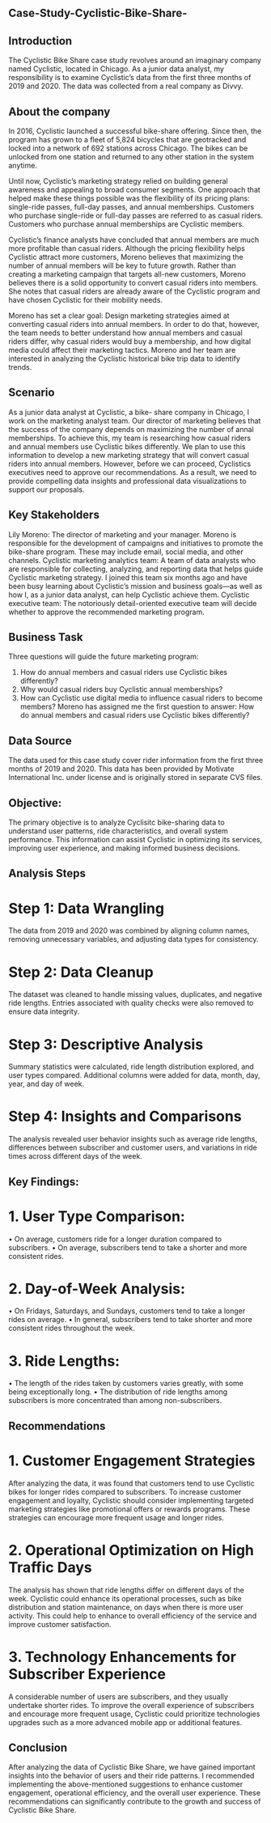 ## Case-Study-Cyclistic-Bike-Share-




## Introduction
The Cyclistic Bike Share case study revolves around an imaginary company named Cyclistic, located in Chicago.  As a junior data analyst, my responsibility is to examine Cyclistic’s data from the first three months of 2019 and 2020.  The data was collected from a real company as Divvy. 

## About the company
In 2016, Cyclistic launched a successful bike-share offering. Since then, the program has grown to a fleet of 5,824 bicycles that are geotracked and locked into a network of 692 stations across Chicago. The bikes can be unlocked from one station and returned to any other station in the system anytime. 

Until now, Cyclistic’s marketing strategy relied on building general awareness and appealing to broad consumer segments. One approach that helped make these things possible was the flexibility of its pricing plans: single-ride passes, full-day passes, and annual memberships. Customers who purchase single-ride or full-day passes are referred to as casual riders. Customers who purchase annual memberships are Cyclistic members. 

Cyclistic’s finance analysts have concluded that annual members are much more profitable than casual riders. Although the pricing flexibility helps Cyclistic attract more customers, Moreno believes that maximizing the number of annual members will be key to future growth. Rather than creating a marketing campaign that targets all-new customers, Moreno believes there is a solid opportunity to convert casual riders into members. She notes that casual riders are already aware of the Cyclistic program and have chosen Cyclistic for their mobility needs. 

Moreno has set a clear goal: Design marketing strategies aimed at converting casual riders into annual members. In order to do that, however, the team needs to better understand how annual members and casual riders differ, why casual riders would buy a membership, and how digital media could affect their marketing tactics. Moreno and her team are interested in analyzing the Cyclistic historical bike trip data to identify trends.

## Scenario
As a junior data analyst at Cyclistic, a bike- share company in Chicago, I work on the marketing analyst team. Our director of marketing believes that the success of the company depends on maximizing the number of annal memberships. To achieve this, my team is researching how casual riders and annual members use Cyclistic bikes differently. We plan to use this information to develop a new marketing strategy that will convert casual riders into annual members.  However, before we can proceed, Cyclistics executives need to approve our recommendations. As a result, we need to provide compelling data insights and professional data visualizations to support our proposals. 

## Key Stakeholders 
Lily Moreno: The director of marketing and your manager. Moreno is responsible for the development of campaigns and initiatives to promote the bike-share program. These may include email, social media, and other channels. 
Cyclistic marketing analytics team: A team of data analysts who are responsible for collecting, analyzing, and reporting data that helps guide Cyclistic marketing strategy. I joined this team six months ago and have been busy learning about Cyclistic’s mission and business goals—as well as how I, as a junior data analyst, can help Cyclistic achieve them. 
Cyclistic executive team: The notoriously detail-oriented executive team will decide whether to approve the recommended marketing program.

## Business Task
Three questions will guide the future marketing program:
1. How do annual members and casual riders use Cyclistic bikes differently? 
2. Why would casual riders buy Cyclistic annual memberships? 
3. How can Cyclistic use digital media to influence casual riders to become members? 
Moreno has assigned me the first question to answer: How do annual members and casual riders use Cyclistic bikes differently?

## Data Source
The data used for this case study cover rider information from the first three months of 2019 and 2020. This data has been provided by Motivate International Inc. under license and is originally stored in separate CVS files. 

## Objective:
The primary objective is to analyze Cyclisitc bike-sharing data to understand user patterns, ride characteristics, and overall system performance. This information can assist Cyclistic in optimizing its services, improving user experience, and making informed business decisions.

## Analysis Steps

# Step 1: Data Wrangling
The data from 2019 and 2020 was combined by aligning column names, removing unnecessary variables, and adjusting data types for consistency.
# Step 2: Data Cleanup
The dataset was cleaned to handle missing values, duplicates, and negative ride lengths. Entries associated with quality checks were also removed to ensure data integrity. 
# Step 3: Descriptive Analysis
Summary statistics were calculated, ride length distribution explored, and user types compared.  Additional columns were added for data, month, day, year, and day of week. 
# Step 4: Insights and Comparisons
The analysis revealed user behavior insights such as average ride lengths, differences between subscriber and customer users, and variations in ride times across different days of the week. 

## Key Findings:

# 1.	User Type Comparison:
•	On average, customers ride for a longer duration compared to subscribers. 
•	On average, subscribers tend to take a shorter and more consistent rides. 
# 2.	Day-of-Week Analysis:
•	On Fridays, Saturdays, and Sundays, customers tend to take a longer rides on average. 
•	In general, subscribers tend to take shorter and more consistent rides throughout the week. 
# 3.	Ride Lengths:
•	The length of the rides taken by customers varies greatly, with some being exceptionally long. 
•	The distribution of ride lengths among subscribers is more concentrated than among non-subscribers. 

## Recommendations

# 1. Customer Engagement Strategies
After analyzing the data, it was found that customers tend to use Cyclistic bikes for longer rides compared to subscribers. To increase customer engagement and loyalty, Cyclistic should consider implementing targeted marketing strategies like promotional offers or rewards programs. These strategies can encourage more frequent usage and longer rides.  
# 2. Operational Optimization on High Traffic Days
The analysis has shown that ride lengths differ on different days of the week. Cyclistic could enhance its operational processes, such as bike distribution and station maintenance, on days when there is more user activity. This could help to enhance to overall efficiency of the service and improve customer satisfaction. 
# 3. Technology Enhancements for Subscriber Experience
A considerable number of users are subscribers, and they usually undertake shorter rides. To improve the overall experience of subscribers and encourage more frequent usage, Cyclistic could prioritize technologies upgrades such as a more advanced mobile app or additional features. 

## Conclusion

After analyzing the data of Cyclistic Bike Share, we have gained important insights into the behavior of users and their ride patterns. I recommended implementing the above-mentioned suggestions to enhance customer engagement, operational efficiency, and the overall user experience. These recommendations can  significantly contribute to the growth and success of Cyclistic Bike Share. 


